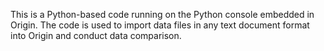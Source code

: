 This is a Python-based code running on the Python console embedded in Origin. The code is used to import data files in any text document format into Origin and conduct data comparison.
